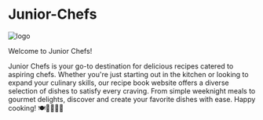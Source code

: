 # Junior-Chefs
![logo](https://github.com/balayeswanthreddy/Junior-Chefs/assets/104618215/17da4db7-bbe1-4b0d-81d0-a008272b3679)

Welcome to Junior Chefs!

Junior Chefs is your go-to destination for delicious recipes catered to aspiring chefs. Whether you're just starting out in the kitchen or looking to expand your culinary skills, our recipe book website offers a diverse selection of dishes to satisfy every craving. From simple weeknight meals to gourmet delights, discover and create your favorite dishes with ease. Happy cooking! 🍽️👩‍🍳👨‍🍳
